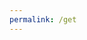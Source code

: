 ```yaml
---
permalink: /get
---
```


<html>
<div>
<pre id = "data"></pre>
</div>
</html>
<script>
let options = {
    method: 'GET',
    headers: {
        'Content-Type': 'application/json;charset=utf-8',
    },
    credentials: 'include'
}
    fetch("http://127.0.0.1:8086/api/users/", options)
        .then(response => {
            let access = response.status !== 401 && response.status !== 403;
            return response.json().then(data => ({ data, access }));
        })
        .then(({data, access}) => {
            console.log(access)
            if (access){ 
            document.getElementById("data").textContent = JSON.stringify(data, null, 2);
            }
            else {
                document.getElementById("data").textContent = "403 Unauthorized.";
            }
        })
</script>